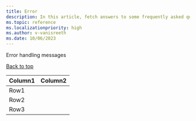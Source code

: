 ```yaml
---
title: Error 
description: In this article, fetch answers to some frequently asked questions while using the Moodle LMS. 
ms.topic: reference
ms.localizationpriority: high
ms.author: v-vanisreeth
ms.date: 10/06/2023
---
```

Error handling messages

[Back to top](#A)

|Column1  |Column2  |
|---------|---------|
|Row1     |         |
|Row2     |         |
|Row3     |         |
